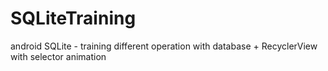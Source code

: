 # SQLiteTraining
android SQLite -  training different operation with database + RecyclerView with selector animation
